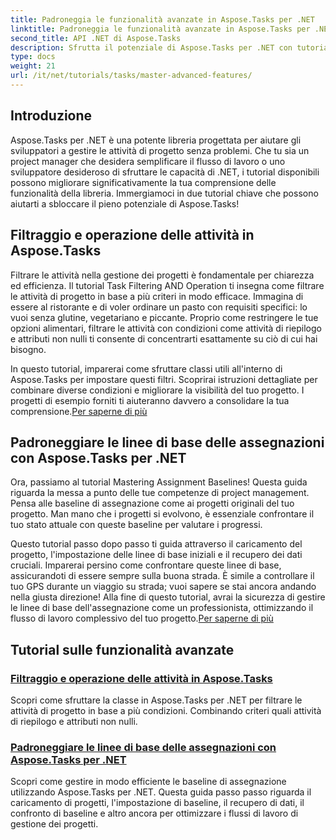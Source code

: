 ```yaml
---
title: Padroneggia le funzionalità avanzate in Aspose.Tasks per .NET
linktitle: Padroneggia le funzionalità avanzate in Aspose.Tasks per .NET
second_title: API .NET di Aspose.Tasks
description: Sfrutta il potenziale di Aspose.Tasks per .NET con tutorial sul filtraggio delle attività, sulle linee di base per l'assegnazione e sulle funzionalità avanzate per una gestione efficace dei progetti.
type: docs
weight: 21
url: /it/net/tutorials/tasks/master-advanced-features/
---
```

## Introduzione

Aspose.Tasks per .NET è una potente libreria progettata per aiutare gli sviluppatori a gestire le attività di progetto senza problemi. Che tu sia un project manager che desidera semplificare il flusso di lavoro o uno sviluppatore desideroso di sfruttare le capacità di .NET, i tutorial disponibili possono migliorare significativamente la tua comprensione delle funzionalità della libreria. Immergiamoci in due tutorial chiave che possono aiutarti a sbloccare il pieno potenziale di Aspose.Tasks!

## Filtraggio e operazione delle attività in Aspose.Tasks

Filtrare le attività nella gestione dei progetti è fondamentale per chiarezza ed efficienza. Il tutorial Task Filtering AND Operation ti insegna come filtrare le attività di progetto in base a più criteri in modo efficace. Immagina di essere al ristorante e di voler ordinare un pasto con requisiti specifici: lo vuoi senza glutine, vegetariano e piccante. Proprio come restringere le tue opzioni alimentari, filtrare le attività con condizioni come attività di riepilogo e attributi non nulli ti consente di concentrarti esattamente su ciò di cui hai bisogno.

 In questo tutorial, imparerai come sfruttare classi utili all'interno di Aspose.Tasks per impostare questi filtri. Scoprirai istruzioni dettagliate per combinare diverse condizioni e migliorare la visibilità del tuo progetto. I progetti di esempio forniti ti aiuteranno davvero a consolidare la tua comprensione.[Per saperne di più](./task-filtering-and-operation/)

## Padroneggiare le linee di base delle assegnazioni con Aspose.Tasks per .NET

Ora, passiamo al tutorial Mastering Assignment Baselines! Questa guida riguarda la messa a punto delle tue competenze di project management. Pensa alle baseline di assegnazione come ai progetti originali del tuo progetto. Man mano che i progetti si evolvono, è essenziale confrontare il tuo stato attuale con queste baseline per valutare i progressi.

 Questo tutorial passo dopo passo ti guida attraverso il caricamento del progetto, l'impostazione delle linee di base iniziali e il recupero dei dati cruciali. Imparerai persino come confrontare queste linee di base, assicurandoti di essere sempre sulla buona strada. È simile a controllare il tuo GPS durante un viaggio su strada; vuoi sapere se stai ancora andando nella giusta direzione! Alla fine di questo tutorial, avrai la sicurezza di gestire le linee di base dell'assegnazione come un professionista, ottimizzando il flusso di lavoro complessivo del tuo progetto.[Per saperne di più](./mastering-assignment-baseline/)

## Tutorial sulle funzionalità avanzate
### [Filtraggio e operazione delle attività in Aspose.Tasks](./task-filtering-and-operation/)
Scopri come sfruttare la classe in Aspose.Tasks per .NET per filtrare le attività di progetto in base a più condizioni. Combinando criteri quali attività di riepilogo e attributi non nulli.
### [Padroneggiare le linee di base delle assegnazioni con Aspose.Tasks per .NET](./mastering-assignment-baseline/)
Scopri come gestire in modo efficiente le baseline di assegnazione utilizzando Aspose.Tasks per .NET. Questa guida passo passo riguarda il caricamento di progetti, l'impostazione di baseline, il recupero di dati, il confronto di baseline e altro ancora per ottimizzare i flussi di lavoro di gestione dei progetti.